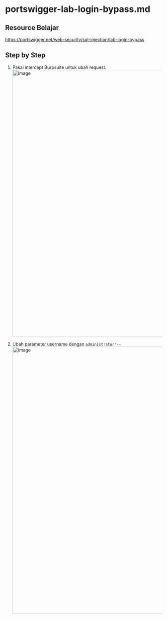 # portswigger-lab-login-bypass.md

## Resource Belajar
https://portswigger.net/web-security/sql-injection/lab-login-bypass

## Step by Step
1. Pakai intercept Burpsuite untuk ubah request.
   <img width="1439" height="856" alt="image" src="https://github.com/user-attachments/assets/7863b9c6-f04f-4701-822f-474c64c921fe" />
   
2. Ubah parameter username dengan ``administrator'--``
   <img width="1439" height="856" alt="image" src="https://github.com/user-attachments/assets/77f04fb1-d015-4242-8a76-37c0fe122e4d" />
